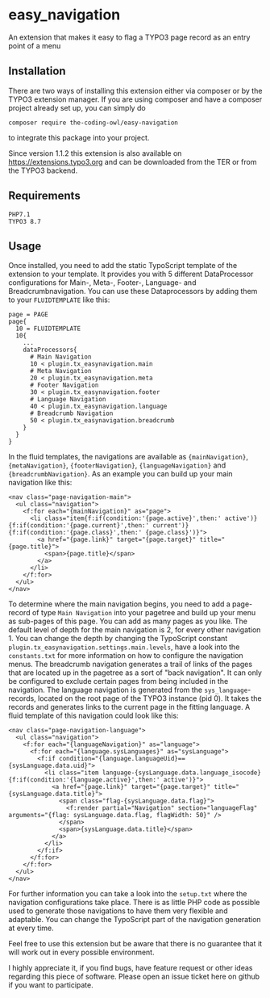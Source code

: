 # easy_navigation
An extension that makes it easy to flag a TYPO3 page record as an entry point of a menu

## Installation
There are two ways of installing this extension either via composer or by the TYPO3 extension manager.
If you are using composer and have a composer project already set up, you can simply do
```
composer require the-coding-owl/easy-navigation
```
to integrate this package into your project.

Since version 1.1.2 this extension is also available on https://extensions.typo3.org and can be downloaded from the TER or from the TYPO3 backend.

## Requirements
```
PHP7.1
TYPO3 8.7
```
## Usage
Once installed, you need to add the static TypoScript template of the extension to your template. It provides you with 5 different DataProcessor configurations for Main-, Meta-, Footer-, Language- and Breadcrumbnavigation. You can use these Dataprocessors by adding them to your `FLUIDTEMPLATE` like this:
```
page = PAGE
page{
  10 = FLUIDTEMPLATE
  10{
    ...
    dataProcessors{
      # Main Navigation
      10 < plugin.tx_easynavigation.main
      # Meta Navigation
      20 < plugin.tx_easynavigation.meta
      # Footer Navigation
      30 < plugin.tx_easynavigation.footer
      # Language Navigation
      40 < plugin.tx_easynavigation.language
      # Breadcrumb Navigation
      50 < plugin.tx_easynavigation.breadcrumb
    }
  }
}
```
In the fluid templates, the navigations are available as `{mainNavigation}`, `{metaNavigation}`, `{footerNavigation}`, `{languageNavigation}` and `{breadcrumbNavigation}`.
As an example you can build up your main navigation like this:
```
<nav class="page-navigation-main">
  <ul class="navigation">
    <f:for each="{mainNavigation}" as="page">
      <li class="item{f:if(condition:'{page.active}',then:' active')}{f:if(condition:'{page.current}',then:' current')}{f:if(condition:'{page.class}',then:' {page.class}')}">
        <a href="{page.link}" target="{page.target}" title="{page.title}">
          <span>{page.title}</span>
        </a>
      </li>
    </f:for>
  </ul>
</nav>
```
To determine where the main navigation begins, you need to add a page-record of type `Main Navigation` into your pagetree and build up your menu as sub-pages of this page. You can add as many pages as you like. The default level of depth for the main navigation is 2, for every other navigation 1. You can change the depth by changing the TypoScript constant `plugin.tx_easynavigation.settings.main.levels`, have a look into the `constants.txt` for more information on how to configure the navigation menus.
The breadcrumb navigation generates a trail of links of the pages that are located up in the pagetree as a sort of "back navigation". It can only be configured to exclude certain pages from being included in the navigation.
The language navigation is generated from the `sys_language`-records, located on the root page of the TYPO3 instance (pid 0). It takes the records and generates links to the current page in the fitting language. A fluid template of this navigation could look like this:
```
<nav class="page-navigation-language">
  <ul class="navigation">
    <f:for each="{languageNavigation}" as="language">
      <f:for each="{language.sysLanguages}" as="sysLanguage">
        <f:if condition="{language.languageUid}=={sysLanguage.data.uid}">
          <li class="item language-{sysLanguage.data.language_isocode}{f:if(condition:'{language.active}',then:' active')}">
            <a href="{page.link}" target="{page.target}" title="{sysLanguage.data.title}">
              <span class="flag-{sysLanguage.data.flag}">
                <f:render partial="Navigation" section="languageFlag" arguments="{flag: sysLanguage.data.flag, flagWidth: 50}" />
              </span>
              <span>{sysLanguage.data.title}</span>
            </a>
          </li>
        </f:if>
      </f:for>
    </f:for>
  </ul>
</nav>
```
For further information you can take a look into the `setup.txt` where the navigation configurations take place. There is as little PHP code as possible used to generate those navigations to have them very flexible and adaptable. You can change the TypoScript part of the navigation generation at every time.

Feel free to use this extension but be aware that there is no guarantee that it will work out in every possible environment.

I highly appreciate it, if you find bugs, have feature request or other ideas regarding this piece of software. Please open an issue ticket here on github if you want to participate.
